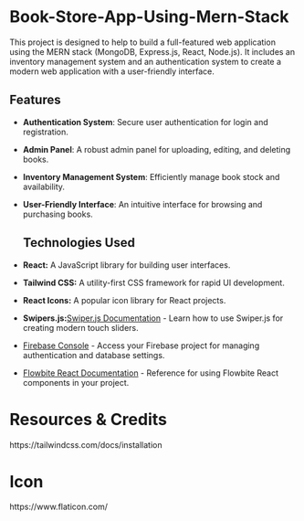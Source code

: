 <h1>Book-Store-App-Using-Mern-Stack </h1>
 This project is designed to help  to build a full-featured web application using the MERN stack (MongoDB, Express.js, React, Node.js). It includes an inventory management system and an authentication system to create a modern web application with a user-friendly interface.

## Features

- **Authentication System**: Secure user authentication for login and registration.
- **Admin Panel**: A robust admin panel for uploading, editing, and deleting books.
- **Inventory Management System**: Efficiently manage book stock and availability.
- **User-Friendly Interface**: An intuitive interface for browsing and purchasing books.
  ## Technologies Used
  
- **React:** A JavaScript library for building user interfaces.
- **Tailwind CSS:** A utility-first CSS framework for rapid UI development.
- **React Icons:** A popular icon library for React projects.

-  **Swipers.js:**[Swiper.js Documentation](https://swiperjs.com/get-started) - Learn how to use Swiper.js for creating modern touch sliders.
- [Firebase Console](https://console.firebase.google.com/u/0/project/mern-book-inventory-8e6c7/overview) - Access your Firebase project for managing authentication and database settings.
- [Flowbite React Documentation](https://flowbite-react.com/docs/getting-started/introduction) - Reference for using Flowbite React components in your project.

 <h1>Resources & Credits</h1> 
 https://tailwindcss.com/docs/installation
  <h1>Icon</h1> 
https://www.flaticon.com/


